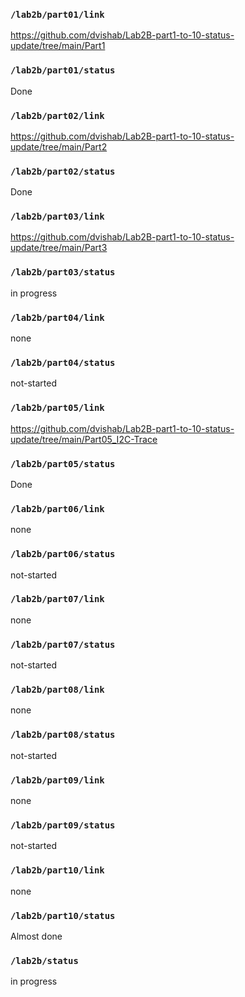 ### `/lab2b/part01/link`
https://github.com/dvishab/Lab2B-part1-to-10-status-update/tree/main/Part1
### `/lab2b/part01/status`
Done
### `/lab2b/part02/link`
https://github.com/dvishab/Lab2B-part1-to-10-status-update/tree/main/Part2
### `/lab2b/part02/status`
Done
### `/lab2b/part03/link`
https://github.com/dvishab/Lab2B-part1-to-10-status-update/tree/main/Part3
### `/lab2b/part03/status`
in progress
### `/lab2b/part04/link`
none
### `/lab2b/part04/status`
not-started
### `/lab2b/part05/link`
https://github.com/dvishab/Lab2B-part1-to-10-status-update/tree/main/Part05_I2C-Trace
### `/lab2b/part05/status`
Done
### `/lab2b/part06/link`
none
### `/lab2b/part06/status`
not-started
### `/lab2b/part07/link`
none
### `/lab2b/part07/status`
not-started
### `/lab2b/part08/link`
none
### `/lab2b/part08/status`
not-started
### `/lab2b/part09/link`
none
### `/lab2b/part09/status`
not-started
### `/lab2b/part10/link`
none
### `/lab2b/part10/status`
Almost done
### `/lab2b/status`
in progress
